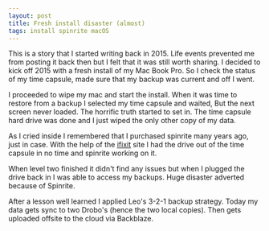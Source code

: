 ```yaml
---
layout: post
title: Fresh install disaster (almost)
tags: install spinrite macOS
---
```

This is a story that I started writing back in 2015. Life events prevented me from posting it back then but I felt that it was still worth sharing. I decided to kick off 2015 with a fresh install of my Mac Book Pro. So I check the status of my time capsule, made sure that my backup was current and off I went.

I proceeded to wipe my mac and start the install. When it was time to restore from a backup I selected my time capsule and waited, But the next screen never loaded. The horrific truth started to set in. The time capsule hard drive was done and I just wiped the only other copy of my data.

As I cried inside I remembered that I purchased spinrite many years ago, just in case. With the help of the [ifixit](https://www.ifixit.com/Guide/Apple+Time+Capsule+Model+A1302+Hard+Drive+Replacement/2750) site I had the drive out of the time capsule in no time and spinrite working on it.

When level two finished it didn't find any issues but when I plugged the drive back in I was able to access my backups. Huge disaster adverted because of Spinrite.

After a lesson well learned I applied Leo's 3-2-1 backup strategy. Today my data gets sync to two Drobo's (hence the two local copies). Then gets uploaded offsite to the cloud via Backblaze.
